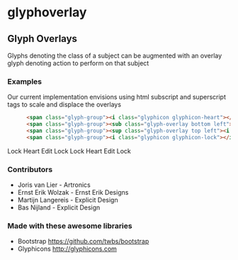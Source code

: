 glyphoverlay
============

## Glyph Overlays
Glyphs denoting the class of a subject can be augmented with an overlay glyph denoting action to perform on that subject

### Examples
Our current implementation envisions using html subscript and superscript tags to scale and displace the overlays

```html
      <span class="glyph-group"><i class="glyphicon glyphicon-heart"></i><sup class="glyph-overlay top right"><i class="glyphicon glyphicon-lock"></i></sup></span><span class="sr-only">Lock Heart</span>
      <span class="glyph-group"><sub class="glyph-overlay bottom left"><i class="glyphicon glyphicon-edit"></i></sub><i class="glyphicon glyphicon-lock"></i></span><span class="sr-only">Edit Lock</span>
      <span class="glyph-group"><sup class="glyph-overlay top left"><i class="glyphicon glyphicon-lock"></i></sup><i class="glyphicon glyphicon-heart"></i></span><span class="sr-only">Lock Heart</span>
      <span class="glyph-group"><i class="glyphicon glyphicon-lock"></i><sub class="glyph-overlay bottom right"><i class="glyphicon glyphicon-edit"></i></sub></span><span class="sr-only">Edit Lock</span>
```

<span class="glyph-group"><i class="octicon octicon-heart"></i><sup class="glyph-overlay top right"><i class="octicon octicon-lock"></i></sup></span><span class="sr-only">Lock Heart</span>
<span class="glyph-group"><sub class="glyph-overlay bottom left"><i class="octicon octicon-edit"></i></sub><i class="octicon octicon-lock"></i></span><span class="sr-only">Edit Lock</span>
<span class="glyph-group"><sup class="glyph-overlay top left"><i class="octicon octicon-lock"></i></sup><i class="octicon octicon-heart"></i></span><span class="sr-only">Lock Heart</span>
<span class="glyph-group"><i class="octicon octicon-lock"></i><sub class="glyph-overlay bottom right"><i class="octicon octicon-edit"></i></sub></span><span class="sr-only">Edit Lock</span>

### Contributors ###
  * Joris van Lier - Artronics
  * Ernst Erik Wolzak - Ernst Erik Designs
  * Martijn Langereis - Explicit Design
  * Bas Nijland - Explicit Design


### Made with these awesome libraries
  * Bootstrap https://github.com/twbs/bootstrap
  * Glyphicons http://glyphicons.com
